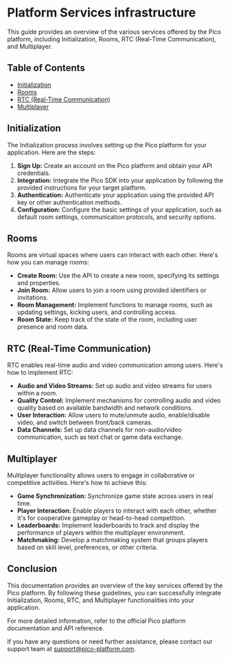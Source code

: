 # Platform Services infrastructure

This guide provides an overview of the various services offered by the Pico platform, including Initialization, Rooms, RTC (Real-Time Communication), and Multiplayer.

## Table of Contents

- [Initialization](#initialization)
- [Rooms](#rooms)
- [RTC (Real-Time Communication)](#rtc-real-time-communication)
- [Multiplayer](#multiplayer)

## Initialization

The Initialization process involves setting up the Pico platform for your application. Here are the steps:

1. **Sign Up:** Create an account on the Pico platform and obtain your API credentials.
2. **Integration:** Integrate the Pico SDK into your application by following the provided instructions for your target platform.
3. **Authentication:** Authenticate your application using the provided API key or other authentication methods.
4. **Configuration:** Configure the basic settings of your application, such as default room settings, communication protocols, and security options.

## Rooms

Rooms are virtual spaces where users can interact with each other. Here's how you can manage rooms:

- **Create Room:** Use the API to create a new room, specifying its settings and properties.
- **Join Room:** Allow users to join a room using provided identifiers or invitations.
- **Room Management:** Implement functions to manage rooms, such as updating settings, kicking users, and controlling access.
- **Room State:** Keep track of the state of the room, including user presence and room data.

## RTC (Real-Time Communication)

RTC enables real-time audio and video communication among users. Here's how to implement RTC:

- **Audio and Video Streams:** Set up audio and video streams for users within a room.
- **Quality Control:** Implement mechanisms for controlling audio and video quality based on available bandwidth and network conditions.
- **User Interaction:** Allow users to mute/unmute audio, enable/disable video, and switch between front/back cameras.
- **Data Channels:** Set up data channels for non-audio/video communication, such as text chat or game data exchange.

## Multiplayer

Multiplayer functionality allows users to engage in collaborative or competitive activities. Here's how to achieve this:

- **Game Synchronization:** Synchronize game state across users in real time.
- **Player Interaction:** Enable players to interact with each other, whether it's for cooperative gameplay or head-to-head competition.
- **Leaderboards:** Implement leaderboards to track and display the performance of players within the multiplayer environment.
- **Matchmaking:** Develop a matchmaking system that groups players based on skill level, preferences, or other criteria.

## Conclusion

This documentation provides an overview of the key services offered by the Pico platform. By following these guidelines, you can successfully integrate Initialization, Rooms, RTC, and Multiplayer functionalities into your application.

For more detailed information, refer to the official Pico platform documentation and API reference.

If you have any questions or need further assistance, please contact our support team at support@pico-platform.com.
